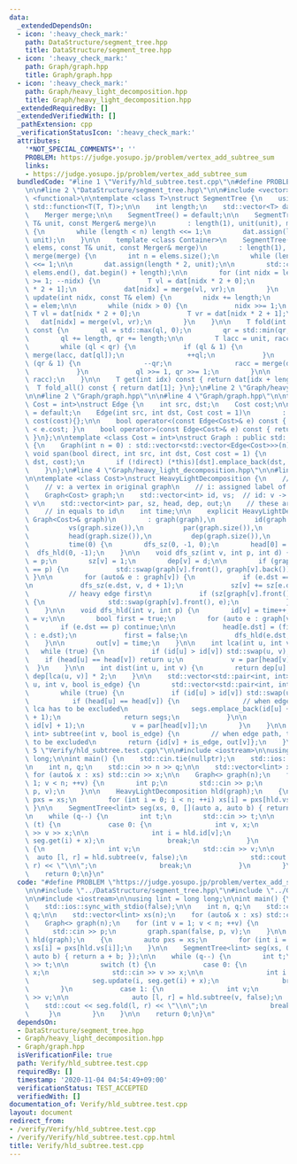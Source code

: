 ```yaml
---
data:
  _extendedDependsOn:
  - icon: ':heavy_check_mark:'
    path: DataStructure/segment_tree.hpp
    title: DataStructure/segment_tree.hpp
  - icon: ':heavy_check_mark:'
    path: Graph/graph.hpp
    title: Graph/graph.hpp
  - icon: ':heavy_check_mark:'
    path: Graph/heavy_light_decomposition.hpp
    title: Graph/heavy_light_decomposition.hpp
  _extendedRequiredBy: []
  _extendedVerifiedWith: []
  _pathExtension: cpp
  _verificationStatusIcon: ':heavy_check_mark:'
  attributes:
    '*NOT_SPECIAL_COMMENTS*': ''
    PROBLEM: https://judge.yosupo.jp/problem/vertex_add_subtree_sum
    links:
    - https://judge.yosupo.jp/problem/vertex_add_subtree_sum
  bundledCode: "#line 1 \"Verify/hld_subtree.test.cpp\"\n#define PROBLEM \"https://judge.yosupo.jp/problem/vertex_add_subtree_sum\"\
    \n\n#line 2 \"DataStructure/segment_tree.hpp\"\n\n#include <vector>\n#include\
    \ <functional>\n\ntemplate <class T>\nstruct SegmentTree {\n    using Merger =\
    \ std::function<T(T, T)>;\n\n    int length;\n    std::vector<T> dat;\n    T unit;\n\
    \    Merger merge;\n\n    SegmentTree() = default;\n\n    SegmentTree(int n, const\
    \ T& unit, const Merger& merge)\n        : length(1), unit(unit), merge(merge)\
    \ {\n        while (length < n) length <<= 1;\n        dat.assign(length * 2,\
    \ unit);\n    }\n\n    template <class Container>\n    SegmentTree(const Container&\
    \ elems, const T& unit, const Merger& merge)\n        : length(1), unit(unit),\
    \ merge(merge) {\n        int n = elems.size();\n        while (length < n) length\
    \ <<= 1;\n\n        dat.assign(length * 2, unit);\n\n        std::copy(elems.begin(),\
    \ elems.end(), dat.begin() + length);\n\n        for (int nidx = length - 1; nidx\
    \ >= 1; --nidx) {\n            T vl = dat[nidx * 2 + 0];\n            T vr = dat[nidx\
    \ * 2 + 1];\n            dat[nidx] = merge(vl, vr);\n        }\n    }\n\n    void\
    \ update(int nidx, const T& elem) {\n        nidx += length;\n        dat[nidx]\
    \ = elem;\n\n        while (nidx > 0) {\n            nidx >>= 1;\n           \
    \ T vl = dat[nidx * 2 + 0];\n            T vr = dat[nidx * 2 + 1];\n         \
    \   dat[nidx] = merge(vl, vr);\n        }\n    }\n\n    T fold(int ql, int qr)\
    \ const {\n        ql = std::max(ql, 0);\n        qr = std::min(qr, length);\n\
    \        ql += length, qr += length;\n\n        T lacc = unit, racc = unit;\n\
    \        while (ql < qr) {\n            if (ql & 1) {\n                lacc =\
    \ merge(lacc, dat[ql]);\n                ++ql;\n            }\n            if\
    \ (qr & 1) {\n                --qr;\n                racc = merge(dat[qr], racc);\n\
    \            }\n            ql >>= 1, qr >>= 1;\n        }\n\n        return merge(lacc,\
    \ racc);\n    }\n\n    T get(int idx) const { return dat[idx + length]; }\n  \
    \  T fold_all() const { return dat[1]; }\n};\n#line 2 \"Graph/heavy_light_decomposition.hpp\"\
    \n\n#line 2 \"Graph/graph.hpp\"\n\n#line 4 \"Graph/graph.hpp\"\n\ntemplate <class\
    \ Cost = int>\nstruct Edge {\n    int src, dst;\n    Cost cost;\n\n    Edge()\
    \ = default;\n    Edge(int src, int dst, Cost cost = 1)\n        : src(src), dst(dst),\
    \ cost(cost){};\n\n    bool operator<(const Edge<Cost>& e) const { return cost\
    \ < e.cost; }\n    bool operator>(const Edge<Cost>& e) const { return cost > e.cost;\
    \ }\n};\n\ntemplate <class Cost = int>\nstruct Graph : public std::vector<std::vector<Edge<Cost>>>\
    \ {\n    Graph(int n = 0) : std::vector<std::vector<Edge<Cost>>>(n) {}\n\n   \
    \ void span(bool direct, int src, int dst, Cost cost = 1) {\n        (*this)[src].emplace_back(src,\
    \ dst, cost);\n        if (!direct) (*this)[dst].emplace_back(dst, src, cost);\n\
    \    }\n};\n#line 4 \"Graph/heavy_light_decomposition.hpp\"\n\n#line 6 \"Graph/heavy_light_decomposition.hpp\"\
    \n\ntemplate <class Cost>\nstruct HeavyLightDecomposition {\n    // indexing\n\
    \    // v: a vertex in original graph\n    // i: assigned label of a vertex\n\n\
    \    Graph<Cost> graph;\n    std::vector<int> id, vs;  // id: v -> i, vs: i ->\
    \ v\n    std::vector<int> par, sz, head, dep, out;\n    // these are all v-indexed\n\
    \    // in equals to id\n    int time;\n\n    explicit HeavyLightDecomposition(const\
    \ Graph<Cost>& graph)\n        : graph(graph),\n          id(graph.size()),\n\
    \          vs(graph.size()),\n          par(graph.size()),\n          sz(graph.size()),\n\
    \          head(graph.size()),\n          dep(graph.size()),\n          out(graph.size()),\n\
    \          time(0) {\n        dfs_sz(0, -1, 0);\n        head[0] = 0;\n      \
    \  dfs_hld(0, -1);\n    }\n\n    void dfs_sz(int v, int p, int d) {\n        par[v]\
    \ = p;\n        sz[v] = 1;\n        dep[v] = d;\n\n        if (graph[v].front().dst\
    \ == p) {\n            std::swap(graph[v].front(), graph[v].back());\n       \
    \ }\n\n        for (auto& e : graph[v]) {\n            if (e.dst == p) continue;\n\
    \n            dfs_sz(e.dst, v, d + 1);\n            sz[v] += sz[e.dst];\n\n  \
    \          // heavy edge first\n            if (sz[graph[v].front().dst] < sz[e.dst])\
    \ {\n                std::swap(graph[v].front(), e);\n            }\n        }\n\
    \    }\n\n    void dfs_hld(int v, int p) {\n        id[v] = time++;\n        vs[id[v]]\
    \ = v;\n\n        bool first = true;\n        for (auto e : graph[v]) {\n    \
    \        if (e.dst == p) continue;\n\n            head[e.dst] = (first ? head[v]\
    \ : e.dst);\n            first = false;\n            dfs_hld(e.dst, v);\n    \
    \    }\n\n        out[v] = time;\n    }\n\n    int lca(int u, int v) {\n     \
    \   while (true) {\n            if (id[u] > id[v]) std::swap(u, v);\n        \
    \    if (head[u] == head[v]) return u;\n            v = par[head[v]];\n      \
    \  }\n    }\n\n    int dist(int u, int v) {\n        return dep[u] + dep[v] -\
    \ dep[lca(u, v)] * 2;\n    }\n\n    std::vector<std::pair<int, int>> path(int\
    \ u, int v, bool is_edge) {\n        std::vector<std::pair<int, int>> segs;\n\n\
    \        while (true) {\n            if (id[u] > id[v]) std::swap(u, v);\n\n \
    \           if (head[u] == head[v]) {\n                // when edge path, the\
    \ lca has to be excluded\n                segs.emplace_back(id[u] + is_edge, id[v]\
    \ + 1);\n                return segs;\n            }\n\n            segs.emplace_back(id[head[v]],\
    \ id[v] + 1);\n            v = par[head[v]];\n        }\n    }\n\n    std::pair<int,\
    \ int> subtree(int v, bool is_edge) {\n        // when edge path, the root has\
    \ to be excluded\n        return {id[v] + is_edge, out[v]};\n    }\n};\n#line\
    \ 5 \"Verify/hld_subtree.test.cpp\"\n\n#include <iostream>\n\nusing lint = long\
    \ long;\n\nint main() {\n    std::cin.tie(nullptr);\n    std::ios::sync_with_stdio(false);\n\
    \n    int n, q;\n    std::cin >> n >> q;\n\n    std::vector<lint> xs(n);\n   \
    \ for (auto& x : xs) std::cin >> x;\n\n    Graph<> graph(n);\n    for (int v =\
    \ 1; v < n; ++v) {\n        int p;\n        std::cin >> p;\n        graph.span(false,\
    \ p, v);\n    }\n\n    HeavyLightDecomposition hld(graph);\n    {\n        auto\
    \ pxs = xs;\n        for (int i = 0; i < n; ++i) xs[i] = pxs[hld.vs[i]];\n   \
    \ }\n\n    SegmentTree<lint> seg(xs, 0, [](auto a, auto b) { return a + b; });\n\
    \n    while (q--) {\n        int t;\n        std::cin >> t;\n\n        switch\
    \ (t) {\n            case 0: {\n                int v, x;\n                std::cin\
    \ >> v >> x;\n\n                int i = hld.id[v];\n                seg.update(i,\
    \ seg.get(i) + x);\n                break;\n            }\n            case 1:\
    \ {\n                int v;\n                std::cin >> v;\n\n              \
    \  auto [l, r] = hld.subtree(v, false);\n                std::cout << seg.fold(l,\
    \ r) << \"\\n\";\n                break;\n            }\n        }\n    }\n\n\
    \    return 0;\n}\n"
  code: "#define PROBLEM \"https://judge.yosupo.jp/problem/vertex_add_subtree_sum\"\
    \n\n#include \"../DataStructure/segment_tree.hpp\"\n#include \"../Graph/heavy_light_decomposition.hpp\"\
    \n\n#include <iostream>\n\nusing lint = long long;\n\nint main() {\n    std::cin.tie(nullptr);\n\
    \    std::ios::sync_with_stdio(false);\n\n    int n, q;\n    std::cin >> n >>\
    \ q;\n\n    std::vector<lint> xs(n);\n    for (auto& x : xs) std::cin >> x;\n\n\
    \    Graph<> graph(n);\n    for (int v = 1; v < n; ++v) {\n        int p;\n  \
    \      std::cin >> p;\n        graph.span(false, p, v);\n    }\n\n    HeavyLightDecomposition\
    \ hld(graph);\n    {\n        auto pxs = xs;\n        for (int i = 0; i < n; ++i)\
    \ xs[i] = pxs[hld.vs[i]];\n    }\n\n    SegmentTree<lint> seg(xs, 0, [](auto a,\
    \ auto b) { return a + b; });\n\n    while (q--) {\n        int t;\n        std::cin\
    \ >> t;\n\n        switch (t) {\n            case 0: {\n                int v,\
    \ x;\n                std::cin >> v >> x;\n\n                int i = hld.id[v];\n\
    \                seg.update(i, seg.get(i) + x);\n                break;\n    \
    \        }\n            case 1: {\n                int v;\n                std::cin\
    \ >> v;\n\n                auto [l, r] = hld.subtree(v, false);\n            \
    \    std::cout << seg.fold(l, r) << \"\\n\";\n                break;\n       \
    \     }\n        }\n    }\n\n    return 0;\n}\n"
  dependsOn:
  - DataStructure/segment_tree.hpp
  - Graph/heavy_light_decomposition.hpp
  - Graph/graph.hpp
  isVerificationFile: true
  path: Verify/hld_subtree.test.cpp
  requiredBy: []
  timestamp: '2020-11-04 04:54:49+09:00'
  verificationStatus: TEST_ACCEPTED
  verifiedWith: []
documentation_of: Verify/hld_subtree.test.cpp
layout: document
redirect_from:
- /verify/Verify/hld_subtree.test.cpp
- /verify/Verify/hld_subtree.test.cpp.html
title: Verify/hld_subtree.test.cpp
---
```

